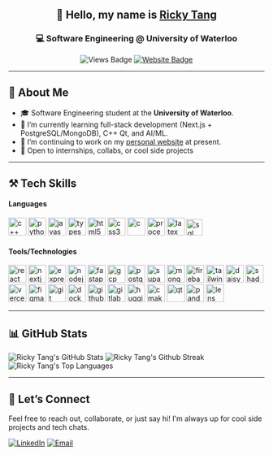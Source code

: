 <!-- GitHub Profile README for Ricky Tang -->

<div align="center">

## 👋 Hello, my name is <a href="https://www.rickyt.tech/" target="_blank">Ricky Tang</a>

### 💻 Software Engineering @ University of Waterloo

![Views Badge](https://komarev.com/ghpvc/?username=rickytang666&label=Profile%20views&color=0e75b6&style=flat) [![Website Badge](https://img.shields.io/badge/Website-rickyt.tech-blue)](https://www.rickyt.tech)

</div>

---

## 🧠 About Me

- 🎓 Software Engineering student at the **University of Waterloo**.
- 🌱 I’m currently learning full-stack development (Next.js + PostgreSQL/MongoDB), C++ Qt, and AI/ML.
- 🔭 I’m continuing to work on my <a href="https://github.com/rickytang666/rickytang-website" target="_blank">personal website</a> at present.
- 🚀 Open to internships, collabs, or cool side projects

<!--
- 🔭 I’m currently working on ...
- 🌱 I’m currently learning ...
- 👯 I’m looking to collaborate on ...
- 🤔 I’m looking for help with ...
- 💬 Ask me about ...
- 📫 How to reach me: ...
- 😄 Pronouns: ...
- ⚡ Fun fact: ...
-->

---

## ⚒️ Tech Skills

#### Languages

<p align="left" >
  <img src="https://go-skill-icons.vercel.app/api/icons?i=cpp" height="35" alt="c++" />
  <img src="https://go-skill-icons.vercel.app/api/icons?i=python&theme=dark" height="35" alt="python" />
  <img src="https://go-skill-icons.vercel.app/api/icons?i=javascript" height="35" alt="javascript" />
  <img src="https://go-skill-icons.vercel.app/api/icons?i=typescript" height="35" alt="typescript" />
  <img src="https://go-skill-icons.vercel.app/api/icons?i=html" height="35" alt="html5" />
  <img src="https://go-skill-icons.vercel.app/api/icons?i=css" height="35" alt="css3" />
  <img src="https://go-skill-icons.vercel.app/api/icons?i=c" height="35" alt="c" />
  <img src="https://go-skill-icons.vercel.app/api/icons?i=processing&theme=dark" height="35" alt="processing" />
  <img src="https://go-skill-icons.vercel.app/api/icons?i=latex&theme=dark" height="35" alt="latex" />
  <img src="https://upload.wikimedia.org/wikipedia/commons/8/87/Sql_data_base_with_logo.png" height="32" alt="sql" />
</p>

#### Tools/Technologies

<p align="left">
  <img src="https://go-skill-icons.vercel.app/api/icons?i=react&theme=dark" height="35" alt="react" />
  <img src="https://go-skill-icons.vercel.app/api/icons?i=next&theme=dark" height="35" alt="nextjs" />
  <img src="https://go-skill-icons.vercel.app/api/icons?i=express&theme=dark" height="35" alt="express" />
  <img src="https://go-skill-icons.vercel.app/api/icons?i=nodejs&theme=dark" height="35" alt="nodejs" />
  <img src="https://go-skill-icons.vercel.app/api/icons?i=fastapi&theme=dark" height="35" alt="fastapi" />
  <img src="https://go-skill-icons.vercel.app/api/icons?i=gcp&theme=dark" height="35" alt="gcp" />
  <img src="https://go-skill-icons.vercel.app/api/icons?i=postgresql&theme=dark" height="35" alt="postgresql" />
  <img src="https://go-skill-icons.vercel.app/api/icons?i=supabase&theme=dark" height="35" alt="supabase" />
  <img src="https://go-skill-icons.vercel.app/api/icons?i=mongodb&theme=dark" height="35" alt="mongodb" />
  <img src="https://go-skill-icons.vercel.app/api/icons?i=firebase&theme=dark" height="35" alt="firebase" />
  <img src="https://go-skill-icons.vercel.app/api/icons?i=tailwind&theme=dark" height="35" alt="tailwind" />
  <img src="https://go-skill-icons.vercel.app/api/icons?i=daisyui&theme=dark" height="35" alt="daisyui" />
  <img src="https://go-skill-icons.vercel.app/api/icons?i=shadcn&theme=dark" height="35" alt="shadcn" />
  <img src="https://go-skill-icons.vercel.app/api/icons?i=vercel&theme=dark" height="35" alt="vercel" />
  <img src="https://go-skill-icons.vercel.app/api/icons?i=figma&theme=dark" height="35" alt="figma" />
  <img src="https://go-skill-icons.vercel.app/api/icons?i=git&theme=dark" height="35" alt="git" />
  <img src="https://go-skill-icons.vercel.app/api/icons?i=docker&theme=dark" height="35" alt="docker" />
  <img src="https://go-skill-icons.vercel.app/api/icons?i=github&theme=dark" height="35" alt="github" />
  <img src="https://go-skill-icons.vercel.app/api/icons?i=gitlab&theme=dark" height="35" alt="gitlab" />
  <img src="https://go-skill-icons.vercel.app/api/icons?i=huggingface&theme=dark" height="35" alt="huggingface" />
  <img src="https://go-skill-icons.vercel.app/api/icons?i=cmake&theme=dark" height="35" alt="cmake" />
  <img src="https://go-skill-icons.vercel.app/api/icons?i=qt&theme=dark" height="35" alt="qt" />
  <img src="https://go-skill-icons.vercel.app/api/icons?i=pandas&theme=dark" height="35" alt="pandas" />
  <img src="https://images.ctfassets.net/ub38vssza5h3/7xS0t5I5x02i9CmxVAKSpU/9ccb1c9adf7f4b9ee2a95a9213123e7b/Icon_Center_Image_Artwork.svg" height="35" alt="lens studio" />
</p>

---

## 📊 GitHub Stats

<div align="left">
  <img src="https://github-readme-stats.vercel.app/api?username=rickytang666&show_icons=true&theme=transparent&card_width=100px&border_radius=30&hide_title=false" alt="Ricky Tang's GitHub Stats" />

  <img src="https://streak-stats.demolab.com/?user=rickytang666&theme=transparent&border_radius=30" alt="Ricky Tang's Github Streak" />

</div>

<div align="left">
  <img src="https://github-readme-stats.vercel.app/api/top-langs/?username=rickytang666&langs_count=8&theme=transparent&border_radius=30&hide_title=false" alt="Ricky Tang's Top Languages" />
</div>

---

## 🤝 Let’s Connect

Feel free to reach out, collaborate, or just say hi!
I'm always up for cool side projects and tech chats.

[![LinkedIn](https://img.shields.io/badge/LinkedIn-%230077B5.svg?logo=linkedin&logoColor=white)](https://www.linkedin.com/in/ricky-tang-dev/) [![Email](https://img.shields.io/badge/Email-D14836?logo=gmail&logoColor=white)](mailto:rickytangdev@gmail.com)
